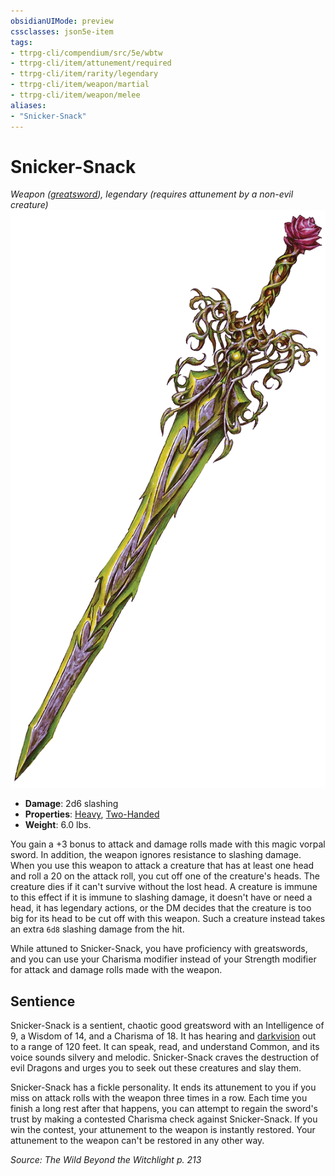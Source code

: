 ```yaml
---
obsidianUIMode: preview
cssclasses: json5e-item
tags:
- ttrpg-cli/compendium/src/5e/wbtw
- ttrpg-cli/item/attunement/required
- ttrpg-cli/item/rarity/legendary
- ttrpg-cli/item/weapon/martial
- ttrpg-cli/item/weapon/melee
aliases: 
- "Snicker-Snack"
---
```

# Snicker-Snack
*Weapon ([greatsword](/CLI/items/greatsword.md)), legendary (requires attunement by a non-evil creature)*  
![](/CLI/items/img/snicker-snack.webp#right)

- **Damage**: 2d6 slashing
- **Properties**: [Heavy](/CLI/item-properties.md#Heavy), [Two-Handed](/CLI/item-properties.md#Two-Handed)
- **Weight**: 6.0 lbs.

You gain a +3 bonus to attack and damage rolls made with this magic vorpal sword. In addition, the weapon ignores resistance to slashing damage. When you use this weapon to attack a creature that has at least one head and roll a 20 on the attack roll, you cut off one of the creature's heads. The creature dies if it can't survive without the lost head. A creature is immune to this effect if it is immune to slashing damage, it doesn't have or need a head, it has legendary actions, or the DM decides that the creature is too big for its head to be cut off with this weapon. Such a creature instead takes an extra `6d8` slashing damage from the hit.

While attuned to Snicker-Snack, you have proficiency with greatswords, and you can use your Charisma modifier instead of your Strength modifier for attack and damage rolls made with the weapon.

## Sentience

Snicker-Snack is a sentient, chaotic good greatsword with an Intelligence of 9, a Wisdom of 14, and a Charisma of 18. It has hearing and [darkvision](/CLI/senses.md#Darkvision) out to a range of 120 feet. It can speak, read, and understand Common, and its voice sounds silvery and melodic. Snicker-Snack craves the destruction of evil Dragons and urges you to seek out these creatures and slay them.

Snicker-Snack has a fickle personality. It ends its attunement to you if you miss on attack rolls with the weapon three times in a row. Each time you finish a long rest after that happens, you can attempt to regain the sword's trust by making a contested Charisma check against Snicker-Snack. If you win the contest, your attunement to the weapon is instantly restored. Your attunement to the weapon can't be restored in any other way.

*Source: The Wild Beyond the Witchlight p. 213*
